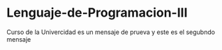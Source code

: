 # Lenguaje-de-Programacion-III
Curso de la Univercidad
es un mensaje de prueva
y este es el segubndo mensaje